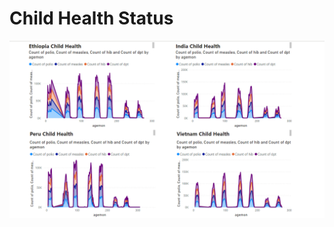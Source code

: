 # Child Health Status
![alt text](https://github.com/Maxyee/julhas-data-science-projects/blob/master/PowerBI/Child_Health_Status/final_report.png)
